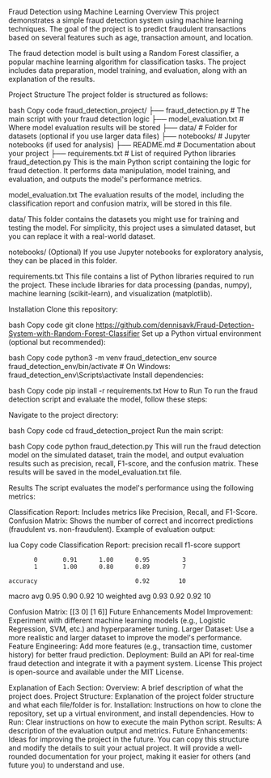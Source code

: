 Fraud Detection using Machine Learning
Overview
This project demonstrates a simple fraud detection system using machine learning techniques. The goal of the project is to predict fraudulent transactions based on several features such as age, transaction amount, and location.

The fraud detection model is built using a Random Forest classifier, a popular machine learning algorithm for classification tasks. The project includes data preparation, model training, and evaluation, along with an explanation of the results.

Project Structure
The project folder is structured as follows:

bash
Copy code
fraud_detection_project/
├── fraud_detection.py            # The main script with your fraud detection logic
├── model_evaluation.txt         # Where model evaluation results will be stored
├── data/                        # Folder for datasets (optional if you use larger data files)
├── notebooks/                   # Jupyter notebooks (if used for analysis)
├── README.md                    # Documentation about your project
├── requirements.txt             # List of required Python libraries
fraud_detection.py
This is the main Python script containing the logic for fraud detection. It performs data manipulation, model training, and evaluation, and outputs the model's performance metrics.

model_evaluation.txt
The evaluation results of the model, including the classification report and confusion matrix, will be stored in this file.

data/
This folder contains the datasets you might use for training and testing the model. For simplicity, this project uses a simulated dataset, but you can replace it with a real-world dataset.

notebooks/
(Optional) If you use Jupyter notebooks for exploratory analysis, they can be placed in this folder.

requirements.txt
This file contains a list of Python libraries required to run the project. These include libraries for data processing (pandas, numpy), machine learning (scikit-learn), and visualization (matplotlib).

Installation
Clone this repository:

bash
Copy code
git clone https://github.com/dennisavk/Fraud-Detection-System-with-Random-Forest-Classifier
Set up a Python virtual environment (optional but recommended):

bash
Copy code
python3 -m venv fraud_detection_env
source fraud_detection_env/bin/activate   # On Windows: fraud_detection_env\Scripts\activate
Install dependencies:

bash
Copy code
pip install -r requirements.txt
How to Run
To run the fraud detection script and evaluate the model, follow these steps:

Navigate to the project directory:

bash
Copy code
cd fraud_detection_project
Run the main script:

bash
Copy code
python fraud_detection.py
This will run the fraud detection model on the simulated dataset, train the model, and output evaluation results such as precision, recall, F1-score, and the confusion matrix. These results will be saved in the model_evaluation.txt file.

Results
The script evaluates the model's performance using the following metrics:

Classification Report: Includes metrics like Precision, Recall, and F1-Score.
Confusion Matrix: Shows the number of correct and incorrect predictions (fraudulent vs. non-fraudulent).
Example of evaluation output:

lua
Copy code
Classification Report:
              precision    recall  f1-score   support

           0       0.91      1.00      0.95         3
           1       1.00      0.80      0.89         7

    accuracy                           0.92        10
   macro avg       0.95      0.90      0.92        10
weighted avg       0.93      0.92      0.92        10

Confusion Matrix:
[[3 0]
 [1 6]]
Future Enhancements
Model Improvement: Experiment with different machine learning models (e.g., Logistic Regression, SVM, etc.) and hyperparameter tuning.
Larger Dataset: Use a more realistic and larger dataset to improve the model's performance.
Feature Engineering: Add more features (e.g., transaction time, customer history) for better fraud prediction.
Deployment: Build an API for real-time fraud detection and integrate it with a payment system.
License
This project is open-source and available under the MIT License.

Explanation of Each Section:
Overview: A brief description of what the project does.
Project Structure: Explanation of the project folder structure and what each file/folder is for.
Installation: Instructions on how to clone the repository, set up a virtual environment, and install dependencies.
How to Run: Clear instructions on how to execute the main Python script.
Results: A description of the evaluation output and metrics.
Future Enhancements: Ideas for improving the project in the future.
You can copy this structure and modify the details to suit your actual project. It will provide a well-rounded documentation for your project, making it easier for others (and future you) to understand and use.
